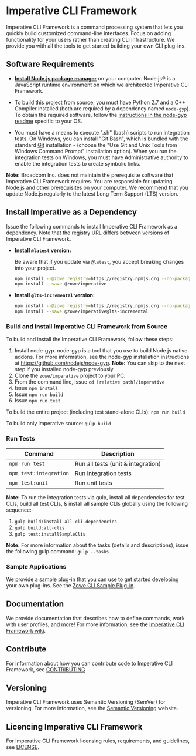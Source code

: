 # Imperative CLI Framework

Imperative CLI Framework is a command processing system that lets you quickly build customized command-line interfaces. Focus on adding functionality for your users rather than creating CLI infrastructure. We provide you with all the tools to get started building your own CLI plug-ins.

## Software Requirements

- [**Install Node.js package manager**](https://nodejs.org/en/download/package-manager) on your computer. Node.js® is a JavaScript runtime environment on which we architected Imperative CLI Framework.

- To build this project from source, you must have Python 2.7 and a C++ Compiler installed (both are required by a dependency named `node-gyp`). To obtain the required software, follow the [instructions in the node-gyp readme](https://github.com/nodejs/node-gyp#installation) specific to your OS. 

- You must have a means to execute ".sh" (bash) scripts to run integration tests. On Windows, you can install "Git Bash", which is bundled with the standard [Git](https://git-scm.com/downloads) installation - (choose the "Use Git and Unix Tools from Windows Command Prompt" installation option). When you run the integration tests on Windows, you must have Administrative authority to enable the integration tests to create symbolic links.

**Note:** Broadcom Inc. does not maintain the prerequisite software that Imperative CLI Framework requires. You are responsible for updating Node.js and other prerequisites on your computer. We recommend that you update Node.js regularly to the latest Long Term Support (LTS) version.

## Install Imperative as a Dependency

Issue the following commands to install Imperative CLI Framework as a dependency. Note that the registry URL differs between versions of Imperative CLI Framework.

- **Install `@latest` version:**

    Be aware that if you update via `@latest`, you accept breaking changes into your project.

    ``` bash
    npm install --@zowe:registry=https://registry.npmjs.org --no-package-lock --force
    npm install --save @zowe/imperative
    ```

- **Install `@lts-incremental` version:**

    ``` bash
    npm install --@zowe:registry=https://registry.npmjs.org --no-package-lock --force
    npm install --save @zowe/imperative@lts-incremental
    ```


### Build and Install Imperative CLI Framework from Source
To build and install the Imperative CLI Framework, follow these steps:

1. Install node-gyp. node-gyp is a tool that you use to build Node.js native addons. For more information, see the node-gyp installation instructions at https://github.com/nodejs/node-gyp.
**Note:** You can skip to the next step if you installed node-gyp previously.
1. Clone the `zowe/imperative` project to your PC.
2. From the command line, issue `cd [relative path]/imperative`
3. Issue `npm install`
4. Issue `npm run build`
5. Issue `npm run test`

To build the entire project (including test stand-alone CLIs):
`npm run build`

To build only imperative source:
`gulp build`

### Run Tests
Command | Description
--- | ---
`npm run test` | Run all tests (unit & integration)
`npm test:integration` | Run integration tests
`npm test:unit` | Run unit tests

**Note:** To run the integration tests via gulp, install all dependencies for test CLIs, build all test CLIs, & install all sample CLIs globally using the following sequence:
1. `gulp build:install-all-cli-dependencies`
2. `gulp build:all-clis`
3. `gulp test:installSampleClis`

 **Note:** For more information about the tasks (details and descriptions), issue the following gulp command:
 `gulp --tasks`

### Sample Applications

We provide a sample plug-in that you can use to get started developing your own plug-ins. See the [Zowe CLI Sample Plug-in](https://github.com/zowe/zowe-cli-sample-plugin).

## Documentation
We provide documentation that describes how to define commands, work with user profiles, and more! For more information, see the [Imperative CLI Framework wiki](https://github.com/zowe/imperative/wiki).

## Contribute
For information about how you can contribute code to Imperative CLI Framework, see [CONTRIBUTING](CONTRIBUTING.md)

## Versioning
Imperative CLI Framework uses Semantic Versioning (SemVer) for versioning. For more information, see the [Semantic Versioning](https://semver.org/) website.

## Licencing Imperative CLI Framework
For Imperative CLI Framework licensing rules, requirements, and guidelines, see [LICENSE](LICENSE).